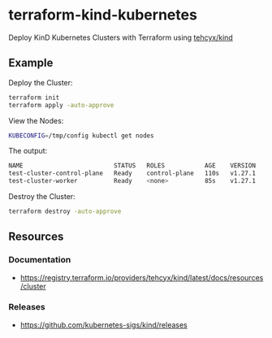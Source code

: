 # terraform-kind-kubernetes

Deploy KinD Kubernetes Clusters with Terraform using [tehcyx/kind](https://registry.terraform.io/providers/tehcyx/kind/latest/docs)

## Example

Deploy the Cluster:

```bash
terraform init
terraform apply -auto-approve
```

View the Nodes:

```bash
KUBECONFIG=/tmp/config kubectl get nodes
```

The output:

```bash
NAME                         STATUS   ROLES           AGE    VERSION
test-cluster-control-plane   Ready    control-plane   110s   v1.27.1
test-cluster-worker          Ready    <none>          85s    v1.27.1
```

Destroy the Cluster:

```bash
terraform destroy -auto-approve
```

## Resources

### Documentation
- https://registry.terraform.io/providers/tehcyx/kind/latest/docs/resources/cluster

### Releases
- https://github.com/kubernetes-sigs/kind/releases

